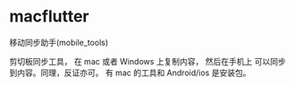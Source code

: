 # macflutter

移动同步助手(mobile_tools)

剪切板同步工具，  在 mac 或者 Windows 上复制内容， 然后在手机上 可以同步到内容。同理，反证亦可。  有 mac 的工具和 Android/ios 是安装包。